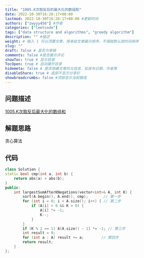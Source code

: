 ```yaml
---
title: "1005.K次取反后的最大化的数组和"
date: 2022-10-30T16:28:17+08:00
lastmod: 2022-10-30T16:28:17+08:00 #更新时间
authors: ["zwyyy456"] #作者
categories: ["leetcode"]
tags: ["data structure and algorithms", "greedy algorithm"]
description: "" #描述
weight: # 输入 1 可以顶置文章，用来给文章展示排序，不填就默认按时间排序
slug: ""
draft: false # 是否为草稿
comments: false #是否展示评论
showToc: true # 显示目录
TocOpen: true # 自动展开目录
hidemeta: false # 是否隐藏文章的元信息，如发布日期、作者等
disableShare: true # 底部不显示分享栏
showbreadcrumbs: false #顶部显示当前路径
---
```

## 问题描述
[1005.K次取反后最大化的数组和](https://leetcode.cn/problems/maximize-sum-of-array-after-k-negations/)

## 解题思路
贪心算法

## 代码
```cpp
class Solution {
static bool cmp(int a, int b) {
    return abs(a) > abs(b);
}
public:
    int largestSumAfterKNegations(vector<int>& A, int K) {
        sort(A.begin(), A.end(), cmp);       // 第一步
        for (int i = 0; i < A.size(); i++) { // 第二步
            if (A[i] < 0 && K > 0) {
                A[i] *= -1;
                K--;
            }
        }
        if (K % 2 == 1) A[A.size() - 1] *= -1; // 第三步
        int result = 0;
        for (int a : A) result += a;        // 第四步
        return result;
    }
};
```

